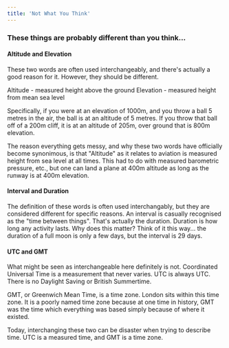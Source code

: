 ```yaml
---
title: 'Not What You Think'
---
```


### These things are probably different than you think...

#### Altitude and Elevation

These two words are often used interchangeably, and there's actually a good reason for it. However, they should be different.

Altitude - measured height above the ground
Elevation - measured height from mean sea level

Specifically, if you were at an elevation of 1000m, and you throw a ball 5 metres in the air, the ball is at an altitude of 5 metres. If you throw that ball off of a 200m cliff, it is at an altitude of 205m, over ground that is 800m elevation.

The reason everything gets messy, and why these two words have officially become synonimous, is that "Altitude" as it relates to aviation is measured height from sea level at all times. This had to do with measured barometric pressure, etc., but one can land a plane at 400m altitude as long as the runway is at 400m elevation.

#### Interval and Duration

The definition of these words is often used interchangably, but they are considered different for specific reasons. An interval is casually recognised as the "time between things". That's actually the duration. Duration is how long any activity lasts. Why does this matter? Think of it this way... the duration of a full moon is only a few days, but the interval is 29 days.

#### UTC and GMT

What might be seen as interchangeable here definitely is not. Coordinated Universal Time is a measurement that never varies. UTC is always UTC. There is no Daylight Saving or British Summertime.

GMT, or Greenwich Mean Time, is a time zone. London sits within this time zone. It is a poorly named time zone because at one time in history, GMT was the time which everything was based simply because of where it existed.

Today, interchanging these two can be disaster when trying to describe time. UTC is a measured time, and GMT is a time zone.
